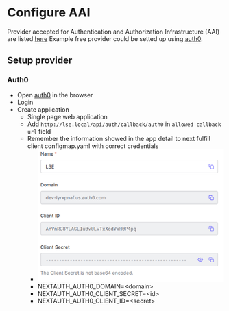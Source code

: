 # Configure AAI
Provider accepted for Authentication and Authorization Infrastructure (AAI) are listed [here](https://next-auth.js.org/v3/configuration/)
Example free provider could be setted up using [auth0](https://auth0.com/).

## Setup provider
### Auth0
- Open [auth0](https://auth0.com/) in the browser
- Login
- Create application
	- Single page web application
	- Add ``http://lse.local/api/auth/callback/auth0`` in ``allowed callback url`` field
	- Remember the information showed in the app detail to next fulfill client configmap.yaml with correct credentials
    	- ![auth](../media/auth0_credentials.png)
		- NEXTAUTH_AUTH0_DOMAIN=\<domain>
		- NEXTAUTH_AUTH0_CLIENT_SECRET=\<id>
		- NEXTAUTH_AUTH0_CLIENT_ID=\<secret>

